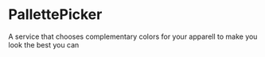 # PallettePicker
A service that chooses complementary colors for your apparell to make you look the best you can 
